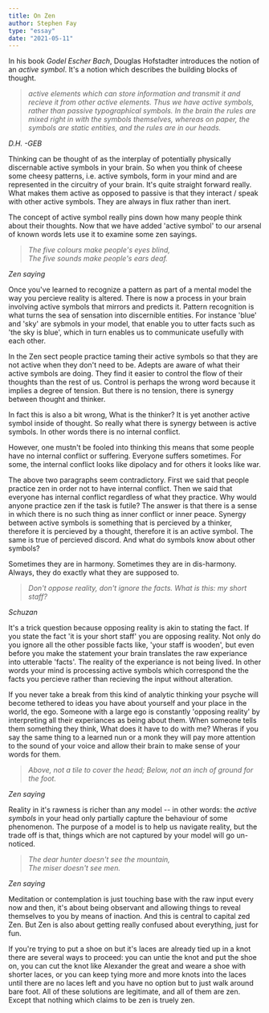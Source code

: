 ```yaml
---
title: On Zen 
author: Stephen Fay
type: "essay"
date: "2021-05-11"
---
```


In his book <i>Godel Escher Bach</i>, Douglas Hofstadter introduces the notion of an <i>active symbol</i>. It's a notion which describes the building blocks of thought. 

> <i>active elements which can store information and transmit it and recieve it from other active elements. Thus we have active symbols, rather than passive typographical symbols. In the brain the rules are mixed right in with the symbols themselves, whereas on paper, the symbols are static entities, and the rules are in our heads. </i>

<i>D.H. -GEB</i>

Thinking can be thought of as the interplay of potentially physically discernable active symbols in your brain. So when you think of cheese some cheesy patterns, i.e. active symbols, form in your mind and are represented in the circuitry of your brain. It's quite straight forward really. What makes them active as opposed to passive is that they interact / speak with other active symbols. They are always in flux rather than inert.


The concept of active symbol really pins down how many people think about their thoughts. Now that we have added 'active symbol' to our arsenal of known words lets use it to examine some zen sayings.

> <i>The five colours make people's eyes blind,\
> The five sounds make people's ears deaf.</i> 

*Zen saying*

Once you've learned to recognize a pattern as part of a mental model the way you percieve reality is altered. There is now a process in your brain involving active symbols that mirrors and predicts it. Pattern recognition is what turns the sea of sensation into discernible entities. For instance 'blue' and 'sky' are sybmols in your model, that enable you to utter facts such as 'the sky is blue', which in turn enables us to communicate usefully with each other.

In the Zen sect people practice taming their active symbols so that they are not active when they don't need to be. Adepts are aware of what their active symbols are doing. They find it easier to control the flow of their thoughts than the rest of us. Control is perhaps the wrong word because it implies a degree of tension. But there is no tension, there is synergy between thought and thinker. 

In fact this is also a bit wrong, What is the thinker? It is yet another active symbol inside of thought. So really what there is synergy between is active symbols. In other words there is no internal conflict. 

However, one mustn't be fooled into thinking this means that some people have no internal conflict or suffering. Everyone suffers sometimes. For some, the internal conflict looks like dipolacy and for others it looks like war.

The above two paragraphs seem contradictory. First we said that people practice zen in order not to have internal conflict. Then we said that everyone has internal conflict regardless of what they practice. Why would anyone practice zen if the task is futile? The answer is that there is a sense in which there is no such thing as inner conflict or inner peace. Synergy between active symbols is something that is percieved by a thinker, therefore it is percieved by a thought, therefore it is an active symbol. The same is true of percieved discord. And what do symbols know about other symbols?

Sometimes they are in harmony. Sometimes they are in dis-harmony. Always, they do exactly what they are supposed to. 

> <i>Don't oppose reality, don't ignore the facts. What is this: my short staff?</i>

*Schuzan*

It's a trick question because opposing reality is akin to stating the fact. If you state the fact 'it is your short staff' you are opposing reality. Not only do you ignore all the other possible facts like, 'your staff is wooden', but even before you make the statement your brain translates the raw experiance into utterable 'facts'. The reality of the experiance is not being lived. In other words your mind is processing active symbols which correspond the the facts you percieve rather than recieving the input without alteration. 

If you never take a break from this kind of analytic thinking your psyche will become tethered to ideas you have about yourself and your place in the world, the ego. Someone with a large ego is constantly 'opposing reality' by interpreting all their experiances as being about them. When someone tells them something they think, What does it have to do with me? Wheras if you say the same thing to a learned nun or a monk they will pay more attention to the sound of your voice and allow their brain to make sense of your words for them.

> <i>Above, not a tile to cover the head; Below, not an inch of ground for the foot. </i>

*Zen saying*

Reality in it's rawness is richer than any model -- in other words: the *active symbols* in your head only partially capture the behaviour of some phenomenon. The purpose of a model is to help us navigate reality, but the trade off is that, things which are not captured by your model will go un-noticed.

> <i>The dear hunter doesn't see the mountain,\
> The miser doesn't see men.</i> 

*Zen saying*

Meditation or contemplation is just touching base with the raw input every now and then, it's about being observant and allowing things to reveal themselves to you by means of inaction. And this is central to capital zed Zen. But Zen is also about getting really confused about everything, just for fun.  

If you're trying to put a shoe on but it's laces are already tied up in a knot there are several ways to proceed: you can untie the knot and put the shoe on, you can cut the knot like Alexander the great and weare a shoe with shorter laces, or you can keep tying more and more knots into the laces until there are no laces left and you have no option but to just walk around bare foot. All of these solutions are legitimate, and all of them are zen. Except that nothing which claims to be zen is truely zen.





